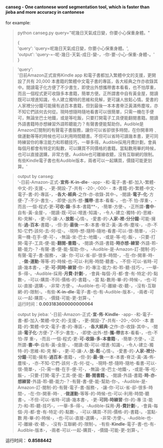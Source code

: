 #### canseg - One cantonese word segmentation tool, which is faster than jieba and more accuracy in cantonese

for example:   
> python canseg.py query="呢幾日天氣成日變，你要小心保重身體。"   
>    
> {       
> 'query': 'query=呢幾日天氣成日變，你要小心保重身體。',    
> 'output': 'query-=-呢-幾日-天氣-成日-變-，-你-要-小心-保重-身體-。'  
> }  


>  'query':   
'日前Amazon正式宣佈Kindle app 和電子書都加入繁體中文的支援，更開設了共有 20,000 本書籍的繁體中文電子書的專區，各大經典之作亦收錄其中。閱讀電子化方便了不少書生，即使出外想攜帶書本看看，也不怕厚重，而且一個程式更可收錄多本書籍，簡單方便。正所謂書中自有黃金屋，閱讀既可以增進知識，令人建立獨特的思維和見解，更可讓人放鬆心情。愛書的人家裡分分鐘可能擁有過百本書籍，但到最後一本本書脊泛黃滿佈塵埃，亦不知它們該何去何從。現時想隨時隨地看書可以很簡單，只需一機在手便可，無論坐巴士地鐵，或是等吃飯，只要打開電子工具便能翻閱書籍。閱讀外語書籍時亦想練習外語聆聽能力？有聲書便能幫助你。Audible是Amazon訂閱制的有聲電子書服務，讓你可以省卻很多時間，在你開車時﹑做運動等等的時候也可以利用時間聽書。不但可以省時可讀幾本書，更可同時練習你的專注能力和聆聽技巧，一舉多得。Audible採用月費計劃，會員每個月都會有特定的點數，可以購買不同價格的書籍。當點數用畢的時候，也可以直接選購，非常方便。Audible也可離線收聽，沒有互聯網的限制。有些Kindle電子書也有Audible版本，兩者可以一起購買，價錢可能更划算。'  
   
>  output by canseg:  
'-日前-Amazon-正式-**宣佈**-**K-in-dle**- -app- -和-電子-書-都-加入-繁體-中文-的-支援-，-更-開設-了-共有- -20-,-000- -
本-書籍-的-繁體-中文-電子-書-的-專區-，-**各大-經典**-之作-亦-收錄-其中-。-閱讀-**電子-化**-方便-了-不少-書生-，-即使-出外-想-**攜帶**-書本-看看-，-也-不
怕-厚重-，-而且-一個-程式-更-**可收-錄**-多本-書籍**-，-簡單-方便-。-正所謂-**書中**-自有-黃-金屋-，-閱讀-既-可以-增進-知識-，-令人-建立-獨特-的-思維-
和-見解-，-更-可-讓-人-**放鬆**-心情-。-愛書-的-**人家-裡-分分鐘**-可能-擁有-**過-百本**-書籍-，-但-到-**最後**-一本-本書-脊泛-黃-滿-佈-塵埃-，-亦-不知-它們-該何-去-何-從-。-現時-想-隨時-隨地-看書-可以-很-簡單-，-只-需一機-在手-便-可-，-無論-坐-巴士-地鐵-，-或是-等-吃-飯-，-只要-打開-電子-工具-便-能-**翻閱-書籍**-。-閱讀-外語-書籍-**時亦想-練習**-外語-聆-聽-能力-？-有聲-書-便-能-幫助-你-。-Audible-是-Amazon-訂-閱制-的-有聲-電子-書-服務-，-讓-
你-可以-省-卻-很多-時間-，-在-你-開車-時-﹑-**做-運動**-等等-的-時候-也-可以-利用-時間-聽書-。-不但-可以-省時-可讀-幾本書-，-更-**可-同時-練習**-你-
的-專注-能力-和-聆-聽-技巧-，-一舉-多-得-。-Audible-採用-**月費-計劃**-，-會員-每個-月-都-會-有-特定-的-點數-，-可以-購買-不同-價格-的-書籍-。-當
點-數用-畢-的-時候-，-也-可以-直接-選購-，-非常-方便-。-Audible-也-可-離線-收-聽-，-沒有-互聯網-的-限制-。-有些-**K-in-dle**-電子-書-也-有-Audible-版本-，-兩者-可以-一起-購買-，-價錢-可能-更-划算-。'  
运行时间：**0.003183600000000064**  
   
>  output by jieba: 
'-日前-Amazon-正式-**宣-佈**-**Kindle**- -app- -和-電子-書-都-加入-繁體-中文-的-支援-，-更-開設-了-共有- -20-,-000- -本
書籍-的-繁體-中文-電子-書-的-專區-，-**各大經典**-之作-亦-收錄-其中-。-閱讀-**電子化**-方便-了-不少-書生-，-即使-出外-想-**攜-帶**書本-看看-，-也-不怕-厚
重-，-而且-一個-程式-更-**可-收錄-多-本書籍**-，-簡單-方便-。-正所謂-**書-中**-自有-黃-金屋-，-閱讀-既-可以-增進-知識-，-令人-建立-獨特-的-思維-和-見
解-，-更-可-讓-人-**放-鬆**-心情-。-愛書-的-**人家-裡分-分鐘**-可能-擁有-**過百本**-書籍-，-但-到-**最-後**-一本-本書-脊泛-黃-滿-佈-塵埃-，-亦-不知-它們-該何
-去-何-從-。-現時-想-隨時-隨地-看書-可以-很-簡單-，-只-需一機-在手-便-可-，-無論-坐-巴士-地鐵-，-或是-等-吃-飯-，-只要-打開-電子-工具-便-能-
**翻-閱書籍**-。-閱讀-外語-書籍-**時-亦-想練習**-外語-聆-聽-能力-？-有聲-書-便-能-幫助-你-。-Audible-是-Amazon-訂-閱制-的-有聲-電子-書-服務-，-讓-你-可以-省-卻-很多-時間-，-在-你-開車-時-﹑-**做運動**-等等-的-時候-也-可以-利用-時間-聽書-。-不但-可以-省時-可讀-幾本書-，-更-**可同-時練習**-你-的-專
注-能力-和-聆-聽-技巧-，-一舉-多-得-。-Audible-採用-**月-費計劃**-，-會員-每個-月-都-會-有-特定-的-點數-，-可以-購買-不同-價格-的-書籍-。-當點-數
用-畢-的-時候-，-也-可以-直接-選購-，-非常-方便-。-Audible-也-可-離線-收-聽-，-沒有-互聯網-的-限制-。-有些-**Kindle**-電子-書-也-有-Audible-版本-，-兩者-可以-一起-購買-，-價錢-可能-更-划算-。'  

运行时间： **0.8588442**  
